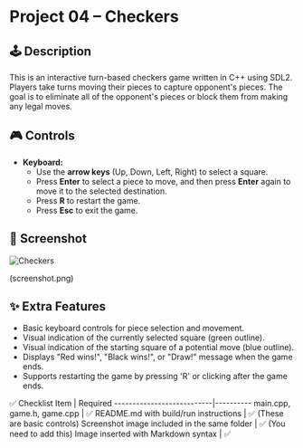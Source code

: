 # Project 04 – Checkers

## 🕹️ Description

This is an interactive turn-based checkers game written in C++ using SDL2. Players take turns moving their pieces to capture opponent's pieces. The goal is to eliminate all of the opponent's pieces or block them from making any legal moves.

## 🎮 Controls

- **Keyboard:**
    - Use the **arrow keys** (Up, Down, Left, Right) to select a square.
    - Press **Enter** to select a piece to move, and then press **Enter** again to move it to the selected destination.
    - Press **R** to restart the game.
    - Press **Esc** to exit the game.

## 🧪 Screenshot

![Checkers](https://github.com/user-attachments/assets/725f6a28-9bb1-4069-88e1-5aa3bea70e49)


(screenshot.png)

## ✨ Extra Features

- Basic keyboard controls for piece selection and movement.
- Visual indication of the currently selected square (green outline).
- Visual indication of the starting square of a potential move (blue outline).
- Displays "Red wins!", "Black wins!", or "Draw!" message when the game ends.
- Supports restarting the game by pressing 'R' or clicking after the game ends.

✅ Checklist
    Item                       | Required
    ---------------------------|----------
    main.cpp, game.h, game.cpp | ✅
    README.md with build/run instructions | ✅ (These are basic controls)
    Screenshot image included in the same folder | ✅ (You need to add this)
    Image inserted with Markdown syntax | ✅
